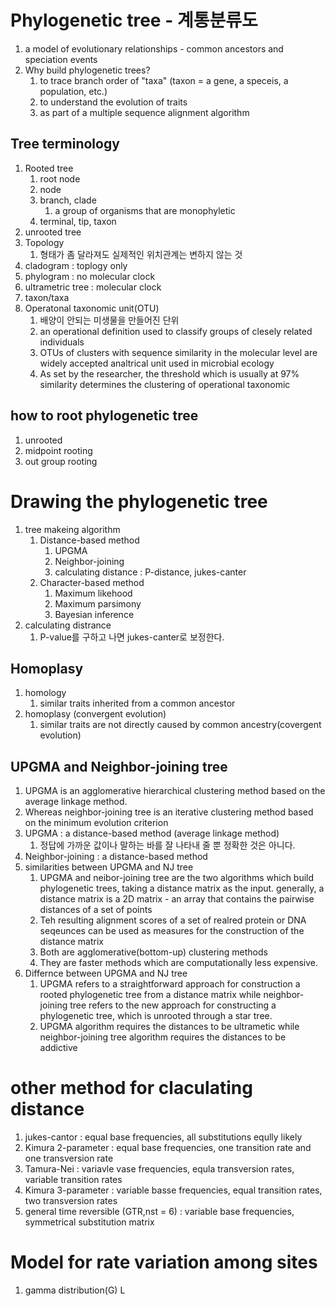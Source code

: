 # Phylogenetic tree - 계통분류도
1. a model of evolutionary relationships - common ancestors and speciation events
2. Why build phylogenetic trees?
	1. to trace branch order of "taxa" (taxon = a gene, a speceis, a population, etc.)
	2. to understand the evolution of traits
	3. as part of a multiple sequence alignment algorithm

## Tree terminology
1. Rooted tree
	1. root node
	2. node
	3. branch, clade
		1. a group of organisms that are monophyletic
	4. terminal, tip, taxon
2. unrooted tree
3. Topology
	1. 형태가 좀 달라져도 실제적인 위치관계는 변하지 않는 것
4. cladogram : toplogy only
5. phylogram : no molecular clock
6. ultrametric tree : molecular clock
7. taxon/taxa
8. Operatonal taxonomic unit(OTU)
	1. 배양이 안되는 미생물을 만들어진 단위
	2. an operational definition used to classify groups of clesely related individuals
	3. OTUs of clusters with sequence similarity in the molecular level are widely accepted analtrical unit used in microbial ecology
	4. As set by the researcher, the threshold which is usually at 97% similarity determines the clustering of operational taxonomic

## how to root phylogenetic tree
1. unrooted
2. midpoint rooting
3. out group rooting

# Drawing the phylogenetic tree
1. tree makeing algorithm
	1. Distance-based method
		1. UPGMA
		2. Neighbor-joining
		3. calculating distance : P-distance, jukes-canter
	2. Character-based method
		1. Maximum likehood
		2. Maximum parsimony
		3. Bayesian inference
2. calculating distrance
	1. P-value를 구하고 나면 jukes-canter로 보정한다.

## Homoplasy
1. homology
	1. similar traits inherited from a common ancestor
2. homoplasy (convergent evolution)
	1. similar traits are not directly caused by common ancestry(covergent evolution)

## UPGMA and Neighbor-joining tree
1. UPGMA is an agglomerative hierarchical clustering method based on the average linkage method.
2. Whereas neighbor-joining tree is an iterative clustering method based on the minimum evolution criterion
3. UPGMA : a distance-based method (average linkage method)
	1. 정답에 가까운 값이나 말하는 바를 잘 나타내 줄 뿐 정확한 것은 아니다.
4. Neighbor-joining : a distance-based method
5. similarities between UPGMA and NJ tree
	1. UPGMA and neibor-joining tree are the two algorithms which build phylogenetic trees, taking a distance matrix as the input. generally, a distance matrix is a 2D matrix - an array that contains the pairwise distances of a set of points
	2. Teh resulting alignment scores of a set of realred protein or DNA seqeunces can be used as measures for the construction of the distance matrix
	3. Both are agglomerative(bottom-up) clustering methods
	4. They are faster methods which are computationally less expensive.
6. Differnce between UPGMA and NJ tree
	1. UPGMA refers to a straightforward approach for construction a rooted phylogenetic tree from a distance matrix while neighbor-joining tree refers to the new approach for constructing a phylogenetic tree, which is unrooted through a star tree.
	2. UPGMA algorithm requires the distances to be ultrametic while neighbor-joining tree algorithm requires the distances to be addictive

# other method for claculating distance
1. jukes-cantor : equal base frequencies, all substitutions eqully likely
2. Kimura 2-parameter : equal base frequencies, one transition rate and one transversion rate
3. Tamura-Nei : variavle vase frequencies, equla transversion rates, variable transition rates
4. Kimura 3-parameter : variable basse frequencies, equal transition rates, two transversion rates
5. general time reversible (GTR,nst = 6) : variable base frequencies, symmetrical substitution matrix

# Model for rate variation among sites
1. gamma distribution(G) L